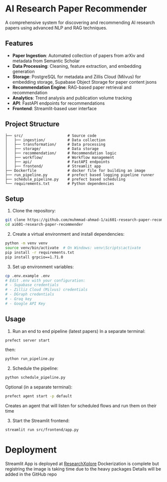 # AI Research Paper Recommender

A comprehensive system for discovering and recommending AI research papers using advanced NLP and RAG techniques.

## Features

- **Paper Ingestion**: Automated collection of papers from arXiv and metadata from Semantic Scholar
- **Data Processing**: Cleaning, feature extraction, and embedding generation
- **Storage**: PostgreSQL for metadata and Zillis Cloud (Milvus) for embedding storage, Supabase Object Storage for paper content jsons
- **Recommendation Engine**: RAG-based paper retrieval and recommendation
- **Analytics**: Trend analysis and publication volume tracking
- **API**: FastAPI endpoints for recommendations
- **Frontend**: Streamlit-based user interface

## Project Structure

```
├── src/                    # Source code
│   ├── ingestion/          # Data collection
│   ├── transformation/     # Data processing
│   ├── storage/            # Data storage
│   ├── recommendation/     # Recommendation logic
│   ├── workflow/           # Workflow management
│   ├── api/                # FastAPI endpoints
│   ├── frontend/           # Streamlit app
├── Dockerfile              # docker file for building an image
├── run_pipeline.py         # prefect based logging pipeline runner
├── schedule_pipeline.py    # prefect based scheduling
└── requirements.txt        # Python dependencies

```

## Setup

1. Clone the repository:
```bash
git clone https://github.com/muhmmad-ahmad-1/ai601-research-paper-recommender.git
cd ai601-research-paper-recommender
```

2. Create a virtual environment and install dependencies:
```bash
python -m venv venv
source venv/bin/activate  # On Windows: venv\Scripts\activate
pip install -r requirements.txt
pip install grpcio==1.71.0
```

3. Set up environment variables:
```bash
cp .env.example .env
# Edit .env with your configuration:
# - Supabase credentials
# - Zilliz Cloud (Milvus) credentials
# - DGraph credentials
# - Groq key
# - Google API Key
```

## Usage
1. Run an end to end pipeline (latest papers)
In a separate terminal:
```bash
prefect server start
```
then:

```bash
python run_pipeline.py
```

2. Schedule the pipeline:
```bash
python schedule_pipeline.py
```

Optional (in a separate terminal): 
```bash
prefect agent start -p default
```
Creates an agent that will listen for scheduled flows and run them on their time 

3. Start the Streamlit frontend:
```bash
streamlit run src/frontend/app.py
```

# Deployment
Streamlit App is deployed at [ResearchXplore](https://huggingface.co/spaces/ehmadsaeed/ResearchXplore)
Dockerization is complete but registring the image is taking time due to the heavy packages
Details will be added in the GitHub repo